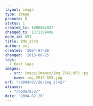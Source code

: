 ```yaml
---
layout: image
type: image
promote: 0
status: 1
created_ts: 1090861927
changed_ts: 1372159406
node_id: 853
title: IMG_2542
author: anj
created: '2004-07-26'
changed: '2013-06-25'
tags:
  - East Cape
images:
  - src: image/images/img_2542-853.jpg
    name: img_2542-853.jpg
url: "/2004/07/26/img_2542/"
aliases:
  - "/node/853/"
date: '2004-07-26'
---
```



